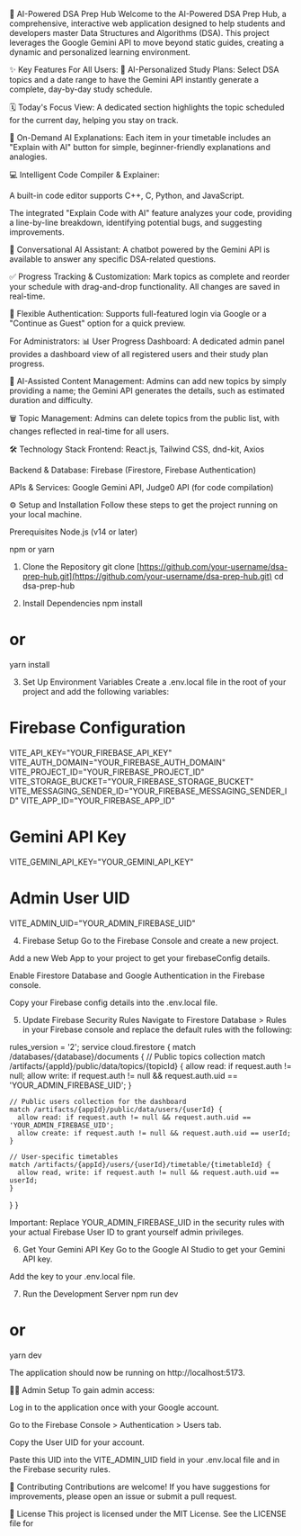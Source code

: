 🚀 AI-Powered DSA Prep Hub
Welcome to the AI-Powered DSA Prep Hub, a comprehensive, interactive web application designed to help students and developers master Data Structures and Algorithms (DSA). This project leverages the Google Gemini API to move beyond static guides, creating a dynamic and personalized learning environment.

✨ Key Features
For All Users:
🤖 AI-Personalized Study Plans: Select DSA topics and a date range to have the Gemini API instantly generate a complete, day-by-day study schedule.

🗓️ Today's Focus View: A dedicated section highlights the topic scheduled for the current day, helping you stay on track.

🧠 On-Demand AI Explanations: Each item in your timetable includes an "Explain with AI" button for simple, beginner-friendly explanations and analogies.

💻 Intelligent Code Compiler & Explainer:

A built-in code editor supports C++, C, Python, and JavaScript.

The integrated "Explain Code with AI" feature analyzes your code, providing a line-by-line breakdown, identifying potential bugs, and suggesting improvements.

💬 Conversational AI Assistant: A chatbot powered by the Gemini API is available to answer any specific DSA-related questions.

✅ Progress Tracking & Customization: Mark topics as complete and reorder your schedule with drag-and-drop functionality. All changes are saved in real-time.

🔑 Flexible Authentication: Supports full-featured login via Google or a "Continue as Guest" option for a quick preview.

For Administrators:
📊 User Progress Dashboard: A dedicated admin panel provides a dashboard view of all registered users and their study plan progress.

🤖 AI-Assisted Content Management: Admins can add new topics by simply providing a name; the Gemini API generates the details, such as estimated duration and difficulty.

🗑️ Topic Management: Admins can delete topics from the public list, with changes reflected in real-time for all users.

🛠️ Technology Stack
Frontend: React.js, Tailwind CSS, dnd-kit, Axios

Backend & Database: Firebase (Firestore, Firebase Authentication)

APIs & Services: Google Gemini API, Judge0 API (for code compilation)

⚙️ Setup and Installation
Follow these steps to get the project running on your local machine.

Prerequisites
Node.js (v14 or later)

npm or yarn

1. Clone the Repository
git clone [https://github.com/your-username/dsa-prep-hub.git](https://github.com/your-username/dsa-prep-hub.git)
cd dsa-prep-hub

2. Install Dependencies
npm install
# or
yarn install

3. Set Up Environment Variables
Create a .env.local file in the root of your project and add the following variables:

# Firebase Configuration
VITE_API_KEY="YOUR_FIREBASE_API_KEY"
VITE_AUTH_DOMAIN="YOUR_FIREBASE_AUTH_DOMAIN"
VITE_PROJECT_ID="YOUR_FIREBASE_PROJECT_ID"
VITE_STORAGE_BUCKET="YOUR_FIREBASE_STORAGE_BUCKET"
VITE_MESSAGING_SENDER_ID="YOUR_FIREBASE_MESSAGING_SENDER_ID"
VITE_APP_ID="YOUR_FIREBASE_APP_ID"

# Gemini API Key
VITE_GEMINI_API_KEY="YOUR_GEMINI_API_KEY"

# Admin User UID
VITE_ADMIN_UID="YOUR_ADMIN_FIREBASE_UID"

4. Firebase Setup
Go to the Firebase Console and create a new project.

Add a new Web App to your project to get your firebaseConfig details.

Enable Firestore Database and Google Authentication in the Firebase console.

Copy your Firebase config details into the .env.local file.

5. Update Firebase Security Rules
Navigate to Firestore Database > Rules in your Firebase console and replace the default rules with the following:

rules_version = '2';
service cloud.firestore {
  match /databases/{database}/documents {
    // Public topics collection
    match /artifacts/{appId}/public/data/topics/{topicId} {
      allow read: if request.auth != null;
      allow write: if request.auth != null && request.auth.uid == 'YOUR_ADMIN_FIREBASE_UID';
    }

    // Public users collection for the dashboard
    match /artifacts/{appId}/public/data/users/{userId} {
      allow read: if request.auth != null && request.auth.uid == 'YOUR_ADMIN_FIREBASE_UID';
      allow create: if request.auth != null && request.auth.uid == userId;
    }

    // User-specific timetables
    match /artifacts/{appId}/users/{userId}/timetable/{timetableId} {
      allow read, write: if request.auth != null && request.auth.uid == userId;
    }
  }
}

Important: Replace YOUR_ADMIN_FIREBASE_UID in the security rules with your actual Firebase User ID to grant yourself admin privileges.

6. Get Your Gemini API Key
Go to the Google AI Studio to get your Gemini API key.

Add the key to your .env.local file.

7. Run the Development Server
npm run dev
# or
yarn dev

The application should now be running on http://localhost:5173.

🧑‍💻 Admin Setup
To gain admin access:

Log in to the application once with your Google account.

Go to the Firebase Console > Authentication > Users tab.

Copy the User UID for your account.

Paste this UID into the VITE_ADMIN_UID field in your .env.local file and in the Firebase security rules.

🤝 Contributing
Contributions are welcome! If you have suggestions for improvements, please open an issue or submit a pull request.

📄 License
This project is licensed under the MIT License. See the LICENSE file for
